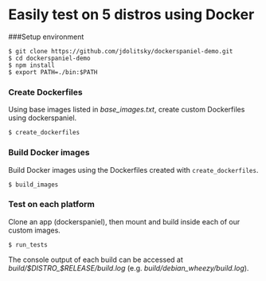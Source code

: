 # Easily test on 5 distros using Docker

###Setup environment

```
$ git clone https://github.com/jdolitsky/dockerspaniel-demo.git
$ cd dockerspaniel-demo
$ npm install
$ export PATH=./bin:$PATH
```

### Create Dockerfiles

Using base images listed in *base_images.txt*, create custom Dockerfiles using dockerspaniel.

```
$ create_dockerfiles
```

### Build Docker images

Build Docker images using the Dockerfiles created with `create_dockerfiles`.

```
$ build_images
```

### Test on each platform

Clone an app (dockerspaniel), then mount and build inside each of our custom images.

```
$ run_tests
```

The console output of each build can be accessed at *build/$DISTRO_$RELEASE/build.log* (e.g. *build/debian_wheezy/build.log*).
